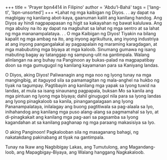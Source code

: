 +++
title = 'Prayer bpn4414 in Filipino'
author = 'Abdu'l-Bahá'
tags = ['lang-tl', 'bpn-unsorted']
+++
*Lahat ng mga kaibigan ng Diyos. . . ay dapat na magbigay ng kanilang abot-kaya, gaanuman kaliit ang kanilang handog. Ang Diyos ay hindi nagpapapasan ng higit sa kakayahan ng bawat kaluluwa. Ang mga abuloy na ito ay dapat na magbuhat sa lahat ng mga sentro at sa lahat ng mga mananampalataya. . . O mga Kaibigan ng Diyos! Tiyakin na bilang kapalit ng mga ambag na ito, ang inyong agrikultura, ang inyong industriya at ang inyong pangangalakal ay pagpapalain ng maraming karagdagan, at mga mabubuting mga biyaya at mga kaloob. Sinumang gumawa ng isang mabuting bagay ay tatanggap ng sampung-ulit na gantimpala. Walang alinlangan na ang buhay na Panginoon ay bukas-palad na magpapatibay doon sa mga gumugugol ng kanilang kayamanan para sa Kaniyang landas.


O Diyos, aking Diyos! Paliwanagin ang mga noo ng Iyong tunay na mga mangingibig, at itaguyod sila sa pamamagitan ng mala-anghel na hukbo ng tiyak na tagumpay. Pagtibayin ang kanilang mga yapak sa Iyong tuwid na landas, at mula sa isang sinaunang pagpapala, buksan Mo sa kanila ang mga pintuan ng Iyong mga biyaya; dahil ginugugol nila para sa Iyong landas ang Iyong pinagkaloob sa kanila, pinangangalagaan ang Iyong Pananampalataya, inilalagay ang buong pagtitiwala sa pag-alaala sa Iyo, inihahandog ang kanilang mga puso alang-alang sa pagmamahal sa Iyo, at di-pinagkakait ang kanilang mga pag-aari sa pagsamba sa Iyong kagandahan at sa kanilang paghanap ng mga paraang makasisiya sa Iyo.

O aking Panginoon! Pagkalooban sila ng masaganang bahagi, ng nakatakdang pakinabang at tiyak na gantimpala.

Tunay na Ikaw ang Nagbibigay Lakas, ang Tumutulong, ang Magandang-loob, ang Mapagbigay-Biyaya, ang Walang hanggang Nagkakaloob.

